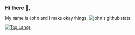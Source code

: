 ### Hi there 👋,

My name is John and I make okay things.
![john's github stats](https://github-readme-stats.vercel.app/api?username=johnpierson&show_icons=true&theme=gotham )

[![Top Langs](https://github-readme-stats.vercel.app/api/top-langs/?username=johnpierson&layout=compact&theme=gotham )](https://github.com/johnpierson/github-readme-stats)
